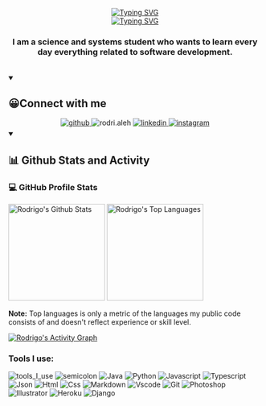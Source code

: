 <p align="center">
<a href="https://git.io/typing-svg"><img src="https://readme-typing-svg.demolab.com?font=Fira+Code&pause=1000&color=2281F7&center=true&vCenter=true&width=435&lines=Rodrigo+Hern%C3%A1ndez" alt="Typing SVG" /></a>
 <br/>
<a href="https://git.io/typing-svg"><img src="https://readme-typing-svg.demolab.com?font=Fira+Code&pause=1000&color=2281F7&center=true&vCenter=true&width=500&height=60&lines=Science+and+systems+engineering+student" alt="Typing SVG" /></a>

<br/>

### <div align="center"> I am a science and systems student who wants to learn every day everything related to software development.</div>  
</br>
<details open>
 <summary><h2>😀Connect with me</h2></summary>
 <div align="center">
<a href="https://github.com/rodrialeh01" target="_blank">
<img src=https://img.shields.io/badge/github-%2324292e.svg?&style=for-the-badge&logo=github&logoColor=white alt=github style="margin-bottom: 5px;" />
</a>
<a target="_blank">
<img src=https://img.shields.io/badge/rodri.aleh-%2300acee.svg?&style=for-the-badge&logo=discord&logoColor=white alt=rodri.aleh style="margin-bottom: 5px;" />
</a>
<a href="https://www.linkedin.com/in/rodrialeh01" target="_blank">
<img src=https://img.shields.io/badge/linkedin-%231E77B5.svg?&style=for-the-badge&logo=linkedin&logoColor=white alt=linkedin style="margin-bottom: 5px;" />
</a>
<a href="https://www.instagram.com/rodri.aleh" target="_blank">
<img src=https://img.shields.io/badge/instagram-%23000000.svg?&style=for-the-badge&logo=instagram&logoColor=white alt=instagram style="margin-bottom: 5px;" />
</a>  
</div> 
</details>
<details open> 
  <summary><h2>📊 Github Stats and Activity</h2></summary>

  <h3>💻 GitHub Profile Stats</h3>

  <!-- https://github.com/anuraghazra/github-readme-stats -->

  <a href="https://github.com/anuraghazra/github-readme-stats"><img alt="Rodrigo's Github Stats" src="https://denvercoder1-github-readme-stats.vercel.app/api/?username=rodrialeh01&show_icons=true&include_all_commits=true&count_private=true&theme=react&hide_border=true&bg_color=1F222E&title_color=2281F7&icon_color=F8D866" height="192px"/></a>
  <a href="https://github.com/anuraghazra/github-readme-stats"><img alt="Rodrigo's Top Languages" src="https://github-readme-stats.vercel.app/api/top-langs/?username=rodrialeh01&langs_count=8&layout=compact&theme=react&hide_border=true&bg_color=1F222E&title_color=2281F7&icon_color=2281F7&hide=Jupyter%20Notebook" height="192px"/></a>
  <br/>

  <b>Note:</b> Top languages is only a metric of the languages my public code consists of and doesn't reflect experience or skill level.
  
  <!-- https://github.com/ashutosh00710/github-readme-activity-graph -->

  <a href="https://github.com/ashutosh00710/github-readme-activity-graph"><img alt="Rodrigo's Activity Graph" src="https://github-readme-activity-graph.cyclic.app/graph/?username=rodrialeh01&bg_color=1F222E&color=F8D866&line=2281F7&point=FFFFFF&hide_border=true" /></a>

</details>

<h3 align="left">Tools I use:</h3>

![tools_I_use](https://img.shields.io/badge/-%F0%9F%9A%80%20Tools%20I%20use-orange)
![semicolon](https://img.shields.io/badge/-%3A-orange)
![Java](https://img.shields.io/badge/Java-ED8B00?style=flat&logo=java&logoColor=white)
![Python](https://img.shields.io/badge/Python-FFD43B?style=flat&logo=python&logoColor=darkgreen)
![Javascript](https://img.shields.io/badge/JavaScript-323330?style=flat&logo=javascript&logoColor=F7DF1E)
![Typescript](https://img.shields.io/badge/TypeScript-323330?style=flat&logo=typescript&logoColor=2281F7)
![Json](https://img.shields.io/badge/json-5E5C5C?style=flat&logo=json&logoColor=white)
![Html](https://img.shields.io/badge/HTML5-E34F26?style=flat&logo=html5&logoColor=white)
![Css](https://img.shields.io/badge/CSS3-1572B6?style=flat&logo=css3&logoColor=white)
![Markdown](https://img.shields.io/badge/Markdown-000000?style=flat&logo=markdown&logoColor=white)
![Vscode](https://img.shields.io/badge/Visual_Studio_Code-0078D4?style=flat&logo=visual%20studio%20code&logoColor=white)
![Git](https://img.shields.io/badge/GIT-E44C30?style=flat&logo=git&logoColor=white)
![Photoshop](https://img.shields.io/badge/Adobe%20Photoshop-31A8FF?style=flat&logo=Adobe%20Photoshop&logoColor=black)
![Illustrator](https://img.shields.io/badge/Adobe%20Illustrator-31A8FF?style=flat&logo=Adobe%20Illustrator&logoColor=white)
![Heroku](https://img.shields.io/badge/Heroku-430098?style=flat&logo=heroku&logoColor=white)
![Django](https://img.shields.io/badge/Django-319795?style=flat&logo=Django&logoColor=white)



<!--
**rodrialeh01/rodrialeh01** is a ✨ _special_ ✨ repository because its `README.md` (this file) appears on your GitHub profile.

Here are some ideas to get you started:

- 🔭 I’m currently working on ...
- 🌱 I’m currently learning ...
- 👯 I’m looking to collaborate on ...
- 🤔 I’m looking for help with ...
- 💬 Ask me about ...
- 📫 How to reach me: ...
- 😄 Pronouns: ...
- ⚡ Fun fact: ...
-->
